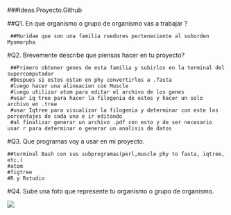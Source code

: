 ###Ideas.Proyecto.Github
	
##Q1. En que organismo o grupo de organismo vas a trabajar ?

     ##Muridae que son una familia roedores perteneciente al suborden Myomorpha
#Q2. Brevemente describe que piensas hacer en tu proyecto?

     ##Primero obtener genes de esta familia y subirlos en la terminal del supercomputador 
     #Despues si estos estan en phy convertirlos a .fasta
     #luego hacer una alineacion con Muscle
     #luego utilizar atom para editar el archivo de los genes
     #usar iq tree para hacer la filogenia de estos y hacer un solo archivo en .tree
     #usar Iqtree para visualizar la filogenia y determinar con este los porcentajes de cada una e ir editando
     #al finalizar generar un archivo .pdf con esto y de ser necesario usar r para determinar o generar un analisis de datos
#Q3. Que programas voy a usar en mi proyecto. 

	##terminal Bash con sus subprogramas(perl,muscle phy to fasta, iqtree, etc.)
	#atom
	#figtree
	#R y Rstudio
#Q4. Sube una foto que represente tu organismo o grupo de organismo. 

![](https://inaturalist-open-data.s3.amazonaws.com/photos/331198558/large.jpg)
